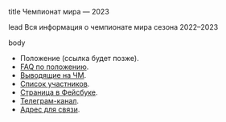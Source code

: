 title
Чемпионат мира — 2023

lead
Вся информация о чемпионате мира сезона 2022–2023

body
- Положение (ссылка будет позже).
- [FAQ по положению](https://www.maii.li/docs/2022-01-06-faq-po-chempionatu-mira/).
- [Выводящие на ЧМ](https://www.maii.li/p/worldchamp-2023-tournaments).
- [Список участников](https://docs.google.com/spreadsheets/d/1Ex7yJibTwEewUS2m74bK2iAPpovrsVMUNVABz7vOQAA/edit#gid=0).
- [Страница в Фейсбуке](https://www.facebook.com/worldchamp.maii).
- [Телеграм-канал](https://t.me/worldchamp_maii).
- [Адрес для связи](mailto:turnir@maii.li).
